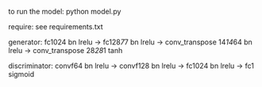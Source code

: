 to run the model:
python model.py

require: see requirements.txt

generator:
fc1024 bn lrelu -> fc128*7*7 bn lrelu -> conv_transpose 14*14*64 bn lrelu -> conv_transpose 28*28*1 tanh

discriminator:
convf64 bn lrelu -> convf128 bn lrelu -> fc1024 bn lrelu -> fc1 sigmoid
